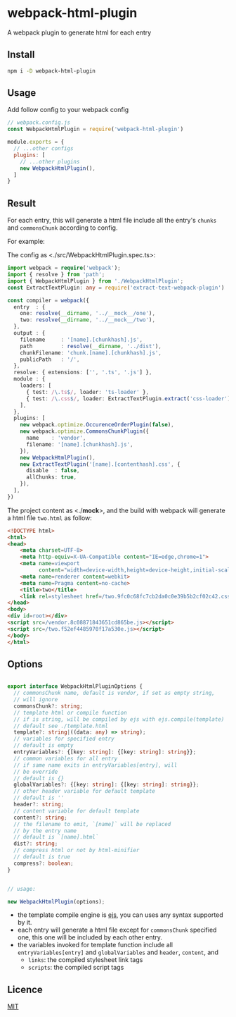 # webpack-html-plugin

A webpack plugin to generate html for each entry

## Install

```bash
npm i -D webpack-html-plugin
```

## Usage

Add follow config to your webpack config

```js
// webpack.config.js
const WebpackHtmlPlugin = require('webpack-html-plugin')

module.exports = {
  // ...other configs
  plugins: [
    // ...other plugins
    new WebpackHtmlPlugin(),
  ]
}

```

## Result

For each entry, this will generate a html file include all the entry's `chunks`
and `commonsChunk` according to config.

For example:

The config as <./src/WebpackHtmlPlugin.spec.ts>:

```ts
import webpack = require('webpack');
import { resolve } from 'path';
import { WebpackHtmlPlugin } from './WebpackHtmlPlugin';
const ExtractTextPlugin: any = require('extract-text-webpack-plugin')

const compiler = webpack({
  entry  : {
    one: resolve(__dirname, '../__mock__/one'),
    two: resolve(__dirname, '../__mock__/two'),
  },
  output : {
    filename     : '[name].[chunkhash].js',
    path         : resolve(__dirname, '../dist'),
    chunkFilename: 'chunk.[name].[chunkhash].js',
    publicPath   : '/',
  },
  resolve: { extensions: ['', '.ts', '.js'] },
  module : {
    loaders: [
      { test: /\.ts$/, loader: 'ts-loader' },
      { test: /\.css$/, loader: ExtractTextPlugin.extract('css-loader') },
    ],
  },
  plugins: [
    new webpack.optimize.OccurenceOrderPlugin(false),
    new webpack.optimize.CommonsChunkPlugin({
      name    : 'vendor',
      filename: '[name].[chunkhash].js',
    }),
    new WebpackHtmlPlugin(),
    new ExtractTextPlugin('[name].[contenthash].css', {
      disable  : false,
      allChunks: true,
    }),
  ],
})
```

The project content as <./__mock__>, and the build with webpack will generate
a html file `two.html` as follow:

```html
<!DOCTYPE html>
<html>
<head>
    <meta charset=UTF-8>
    <meta http-equiv=X-UA-Compatible content="IE=edge,chrome=1">
    <meta name=viewport
          content="width=device-width,height=device-height,initial-scale=1,maximum-scale=1">
    <meta name=renderer content=webkit>
    <meta name=Pragma content=no-cache>
    <title>two</title>
    <link rel=stylesheet href=/two.9fc0c68fc7cb2da0c0e39b5b2cf02c42.css>
</head>
<body>
<div id=root></div>
<script src=/vendor.8c08871843651cd865be.js></script>
<script src=/two.f52ef4485970f17a530e.js></script>
</body>
</html>
```

## Options

```ts

export interface WebpackHtmlPluginOptions {
  // commonsChunk name, default is vendor, if set as empty string,
  // will ignore
  commonsChunk?: string;
  // template html or compile function
  // if is string, will be compiled by ejs with ejs.compile(template)
  // default see ./template.html
  template?: string|((data: any) => string);
  // variables for specified entry
  // default is empty
  entryVariables?: {[key: string]: {[key: string]: string}};
  // common variables for all entry
  // if same name exits in entryVariables[entry], will
  // be override
  // default is {}
  globalVariables?: {[key: string]: {[key: string]: string}};
  // other header variable for default template
  // default is ''
  header?: string;
  // content variable for default template
  content?: string;
  // the filename to emit, `[name]` will be replaced
  // by the entry name
  // default is `[name].html`
  dist?: string;
  // compress html or not by html-minifier
  // default is true
  compress?: boolean;
}


// usage:

new WebpackHtmlPlugin(options);
```

- the template compile engine is [ejs](https://github.com/tj/ejs), you can uses 
any syntax supported by it.
- each entry will generate a html file except for `commonsChunk` specified one,
this one will be included by each other entry.
- the variables invoked for template function include all `entryVariables[entry]`
and `globalVariables` and `header`, `content`, and
    - `links`: the compiled stylesheet link tags
    - `scripts`: the compiled script tags

## Licence

[MIT](./LICENCE)